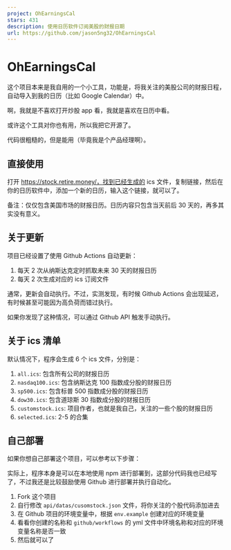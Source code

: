 ```yaml
---
project: OhEarningsCal
stars: 431
description: 使用日历软件订阅美股的财报日期
url: https://github.com/jason5ng32/OhEarningsCal
---
```


OhEarningsCal
=============

这个项目本来是我自用的一个小工具，功能是，将我关注的美股公司的财报日程，自动导入到我的日历（比如 Google Calendar）中。

啊，我就是不喜欢打开炒股 app 看，我就是喜欢在日历中看。

或许这个工具对你也有用，所以我把它开源了。

代码很粗糙的，但是能用（毕竟我是个产品经理啊）。

直接使用
----

打开 https://stock.retire.money/，找到已经生成的 ics 文件，复制链接，然后在你的日历软件中，添加一个新的日历，输入这个链接，就可以了。

备注：仅仅包含美国市场的财报日历。日历内容只包含当天前后 30 天的，再多其实没有意义。

关于更新
----

项目已经设置了使用 Github Actions 自动更新：

1.  每天 2 次从纳斯达克定时抓取未来 30 天的财报日历
2.  每天 2 次生成对应的 ics 订阅文件

通常，更新会自动执行。不过，实测发现，有时候 Github Actions 会出现延迟，有时候甚至可能因为高负荷而错过执行。

如果你发现了这种情况，可以通过 Github API 触发手动执行。

关于 ics 清单
---------

默认情况下，程序会生成 6 个 ics 文件，分别是：

1.  `all.ics`: 包含所有公司的财报日历
2.  `nasdaq100.ics`: 包含纳斯达克 100 指数成分股的财报日历
3.  `sp500.ics`: 包含标普 500 指数成分股的财报日历
4.  `dow30.ics`: 包含道琼斯 30 指数成分股的财报日历
5.  `customstock.ics`: 项目作者，也就是我自己，关注的一些个股的财报日历
6.  `selected.ics`: 2-5 的合集

自己部署
----

如果你想自己部署这个项目，可以参考以下步骤：

实际上，程序本身是可以在本地使用 npm 进行部署到，这部分代码我也已经写了，不过我还是比较鼓励使用 Github 进行部署并执行自动化。

1.  Fork 这个项目
2.  自行修改 `api/datas/cusomstock.json` 文件，将你关注的个股代码添加进去
3.  在 Github 项目的环境变量中，根据 `env.example` 创建对应的环境变量
4.  看看你创建的名称和 `github/workflows` 的 yml 文件中环境名称和对应的环境变量名称是否一致
5.  然后就可以了
